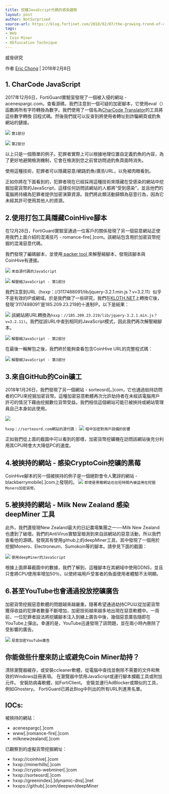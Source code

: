 ```yaml
---
title: 挖礦JavaScript代碼的感染趨勢
layout: post
author: NotSurprised
source-url: https://blog.fortinet.com/2018/02/07/the-growing-trend-of-coin-miner-javascript-infection
tags:
- Web
- Coin Miner
- Obfuscation Technique
---
```


威脅研究

作者 [Eric Chong](https://www.fortinet.com/blog/search.html?author=Eric+Chong) | 2018年2月8日

## 1. CharCode JavaScript 
2017年12月6日，FortiGuard實驗室發現了一個被入侵的網站 - acenespargc.com。查看源碼，我們注意到一個可疑的加密腳本，它使用eval（）函數將所有字符轉換為數字。我們使用了一個名為[CharCode Translator](http://jdstiles.com/java/cct.html)的工具將這些數字轉換  回程式碼。然後我們就可以反查到將使用者轉址到詐騙網頁或釣魚網站的鏈接。

![](https://i.imgur.com/p2wS40L.png)
`第1部分`

![](https://i.imgur.com/emTmBaL.png)
`第2部分`

以上只是一個簡單的例子。犯罪者實際上可以根據地理位置自定義釣魚的內容，為了更好地避開檢測機制，它會在檢測到您之前曾訪問過釣魚頁面時消失。

使用這種技術，犯罪者可以隱藏惡意/網路釣魚/廣告URL，以免被肉眼看到。 

正如你將在下面看到的，犯罪者現在已經採用這種技術來隱藏在受感染的網站中挖掘加密貨幣的JavaScript，這樣任何訪問該網站的人都將“受到感染”，並且他們的電腦將持續為犯罪者提供加密演算資源。我們將此類活動歸類為惡意行為，因為它未經其許可使用其他人的資源。

## 2.使用打包工具隱藏CoinHive腳本  

在12月28日，FortiGuard實驗室通過一位客戶的關係發現了另一個惡意網站正使用我們上面介紹的混淆技巧 - romance-fire[.]com。該網站包含用於加密貨幣挖掘的混淆惡意代碼。

我們發現了編碼腳本，並使用[ packer tool ](http://matthewfl.com/unPacker.html)來解壓縮腳本，發現該腳本與CoinHive有連接。

![](https://i.imgur.com/jyV0AJw.png)
`來自源代碼的JavaScript`

![](https://i.imgur.com/IjGjCUr.png)
`解壓縮JavaScript - 第1部分`

我們注意到URL（hxxp：//3117488091/lib/jquery-3.2.1.min.js？v=3.2.11）似乎不是有效的IP或網域。於是我們做了一些研究，我們在[KLOTH.NET](http://www.kloth.net/services/iplocate.php)上轉換它後，發現'3117488091'是185.209.23.219的十進制IP。以下是結果：

![](https://i.imgur.com/jO6HlvS.png)
該網站將URL轉換為`hxxp：//185.209.23.219/lib/jquery-3.2.1.min.js？v=3.2.11)`。我們從該URL中查到相同的JavaScript模式，因此我們再次解壓縮腳本。

![](https://i.imgur.com/Z32sbbB.png)
`解壓縮JavaScript - 第2部分`

在最後一輪解包之後，我們終於能夠查看包含CoinHive URL的完整程式碼：

![](https://i.imgur.com/TU9SUa0.png)
`解壓縮JavaScript - 第3部分`

## 3.來自GitHub的Coin礦工 

2018年1月26日，我們發現了另一個網站 - sorteosrd[。]com，它也通過劫持訪問者的CPU來挖掘加密貨幣。這種加密惡意軟體再次允許劫持者在未經該電腦用戶許可的情況下藉由挖掘數位貨幣受益。我們相信這個網站可能已被挾持或網站管理員自己本身如此使用。

![](https://i.imgur.com/QNmQTW1.png)

`hxxp：//sorteosrd.com網站的源代碼：`
![](https://i.imgur.com/RSEb8qr.png)
`暗中加密對用戶設備的影響`

正如我們從上面的截圖中可以看到的那樣，加密貨幣挖礦機在訪問該網站後充分利用其CPU時會大大降低PC的速度。

## 4.被挾持的網站 - 感染CryptoCoin挖礦的黑莓 
CoinHive腳本的另一個被挾持的例子是一個絕對會令人驚訝的網站 - blackberrymobile[.]com上發現的。
![](https://i.imgur.com/wjclu4E.png)
`即使是黑莓網站也在短時間內被盜用在挖掘Monero加密貨幣。`

## 5.被挾持的網站 - Milk New Zealand 感染 deepMiner 工具
此外，我們還發現New Zealand最大的日記農場集團之一──Milk New Zealand也遭到了破壞。我們的AntiVirus實驗室檢測到來自該網站的惡意活動，所以我們查看他的源碼，發現其有使用github上的deepMiner工具，其中發現了一個用於挖掘Monero、Electroneum、Sumokoin等的腳本。請參見下面的截圖： 

![](https://i.imgur.com/QXgfpMu.png)
`使用deepMiner的JavaScript`

根據上面屏幕截圖中的數據，我們了解到，這種腳本在其網域中使用DDNS，並且只會將CPU使用率增加50％，以使終端用戶受害者的負面使用者體驗不太明顯。

## 6.甚至YouTube也會通過投放挖礦廣告

加密貨幣挖掘惡意軟體的問題越來越嚴重。隨著希望通過劫持CPU以從加密貨幣獲得收益的犯罪者數量不斷增加，加密技術越來越多地出現在惡意軟體中。一周前，一位犯罪者設法將挖礦腳本注入到線上廣告中後，幾個惡意廣告隨即在YouTube上彈出。幸運的是，YouTube迅速發現了該問題，並在兩小時內刪除了受影響的廣告。

![](https://i.imgur.com/CO4RnSz.png)
`惡意加密YouTube廣告`

## 你能做些什麼來防止或避免Coin Miner劫持？

清除瀏覽器緩存，或安裝ccleaner軟體，從電腦中查找並刪除不需要的文件和無效的Windows註冊表項。
在瀏覽器中禁用JavaScript或運行腳本攔截工具或附加元件。
安裝防病毒軟體，如FortiClient。
安裝並運行AdBlocker或類似的工具，例如Ghostery。
FortiGuard已將此Blog中列出的所有URL列進黑名單。 

## IOCs:

被挾持的網站：

* acenespargc[.]com
* www[.]romance-fire[.]com
* milknewzealand[.]com

已觀察到的虛擬貨幣挖掘網址：

* hxxp://coinhive[.]com
* hxxp://minerhills[.]com
* hxxp://crypto-webminer[.]com
* hxxp://sorteosrd[.]com
* hxxp://greenindex[.]dynamic-dns[.]net
* hxxps://github[.]com/deepwn/deepMiner